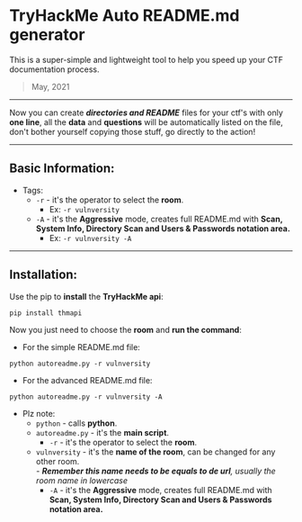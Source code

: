 # TryHackMe Auto README.md generator

This is a super-simple and lightweight tool to help you speed up your CTF documentation process.

> May, 2021 

---

Now you can create _**directories and README**_ files for your ctf's with only **one line**, all the **data** and **questions** will be automatically listed on the file, don't bother yourself copying those stuff, go directly to the action!

---

## Basic Information: 

- Tags:
  - ```-r``` - it's the operator to select the **room**.
    - Ex: ```-r vulnversity``` 
  - ```-A``` - it's the **Aggressive** mode, creates full README.md with **Scan, System Info, Directory Scan and Users & Passwords notation area.**
    - Ex: ```-r vulnversity -A``` 

---

## Installation: 


Use the pip to **install** the **TryHackMe api**:

````shell
pip install thmapi
````

Now you just need to choose the **room** and **run the command**:

- For the simple README.md file:
````commandline
python autoreadme.py -r vulnversity
````

- For the advanced README.md file:
````commandline
python autoreadme.py -r vulnversity -A
````

- Plz note: 
  - ```python``` - calls **python**.
  - ```autoreadme.py``` - it's the **main script**.
    - ```-r``` - it's the operator to select the **room**.
  - ```vulnversity``` - it's the **name of the room**, can be changed for any other room.    
    _- **Remember this name needs to be equals to de url**, usually the room name in lowercase_
    - ```-A``` - it's the **Aggressive** mode, creates full README.md with **Scan, System Info, Directory Scan and Users & Passwords notation area.**
